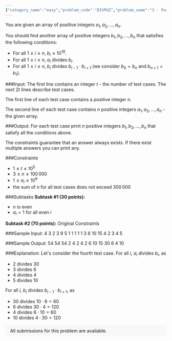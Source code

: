 ```yaml
---
{"category_name":"easy","problem_code":"DIVPUZ","problem_name":"3 - Puzzle with division","problemComponents":{"constraints":"","constraintsState":false,"subtasks":"","subtasksState":false,"inputFormat":"","inputFormatState":false,"outputFormat":"","outputFormatState":false,"sampleTestCases":{}},"video_editorial_url":"","languages_supported":{"0":"CPP14","1":"C","2":"JAVA","3":"PYTH 3.6","4":"CPP17","5":"PYTH","6":"PYP3","7":"CS2","8":"ADA","9":"PYPY","10":"TEXT","11":"PAS fpc","12":"NODEJS","13":"RUBY","14":"PHP","15":"GO","16":"HASK","17":"TCL","18":"PERL","19":"SCALA","20":"LUA","21":"kotlin","22":"BASH","23":"JS","24":"LISP sbcl","25":"rust","26":"PAS gpc","27":"BF","28":"CLOJ","29":"R","30":"D","31":"CAML","32":"FORT","33":"ASM","34":"swift","35":"FS","36":"WSPC","37":"LISP clisp","38":"SQL","39":"SCM guile","40":"PERL6","41":"ERL","42":"CLPS","43":"ICK","44":"NICE","45":"PRLG","46":"ICON","47":"COB","48":"SCM chicken","49":"PIKE","50":"SCM qobi","51":"ST","52":"SQLQ","53":"NEM"},"max_timelimit":1,"source_sizelimit":50000,"problem_author":"isaf27","problem_tester":"","date_added":"6-08-2020","tags":{"0":"isaf27"},"problem_difficulty_level":"Unavailable","best_tag":"","editorial_url":"","time":{"view_start_date":1605438000,"submit_start_date":1605438000,"visible_start_date":1605438000,"end_date":1735669800},"is_direct_submittable":false,"problemDiscussURL":"https://discuss.codechef.com/search?q=DIVPUZ","is_proctored":false,"visitedContests":{},"layout":"problem"}
---
```

You are given an array of positive integers $a_1, a_2, \ldots, a_n$.

You should find another array of positive integers $b_1, b_2, \ldots, b_n$ that satisfies the following conditions:

- For all $1 \leq i \leq n$, $b_i\le 10^{18}$.
- For all $1 \leq i \leq n$, $a_i$ divides $b_i$.
- For all $1 \leq i \leq n$, $b_i$ divides $b_{i-1} \cdot b_{i + 1}$ (we consider $b_0 = b_n$ and $b_{n+1}=b_1$).

###Input:
The first line contains an integer $t$ - the number of test cases. The next $2t$ lines describe test cases.

The first line of each test case contains a positive integer $n$.

The second line of each test case contains $n$ positive integers $a_1, a_2, \ldots, a_n$ - the given array.

###Output:
For each test case print $n$ positive integers $b_1, b_2, \ldots, b_n$ that satisfy all the conditions above.

The constraints guarantee that an answer always exists. If there exist multiple answers you can print any.

###Constraints
- $1 \leq t \leq 10^5$
- $3 \leq n \leq 100\,000$
- $1 \leq a_i \leq 10^9$
- the sum of $n$ for all test cases does not exceed $300\,000$

###Subtasks
**Subtask #1 (30 points):**
- $n$ is even
- $a_i = 1$ for all even $i$

**Subtask #2 (70 points):** Original Constraints

###Sample Input:
    4
    3
    2 3 9
    5
    1 1 1 1 1
    3
    6 10 15
    4
    2 3 4 5

###Sample Output:
    54 54 54
    2 4 2 4 2
    6 10 15
    30 6 4 10
	
###Explanation:
Let's consider the fourth test case. For all $i$, $a_i$ divides $b_i$, as

- $2$ divides $30$
- $3$ divides $6$
- $4$ divides $4$
- $5$ divides $10$

For all $i$, $b_i$ divides $b_{i-1} \cdot b_{i+1}$, as

- $30$ divides $10 \cdot 6 = 60$
- $6$ divides $30 \cdot 4 = 120$
- $4$ divides $6 \cdot 10 = 60$
- $10$ divides $4 \cdot 30 = 120$

<aside style='background: #f8f8f8;padding: 10px 15px;'><div>All submissions for this problem are available.</div></aside>